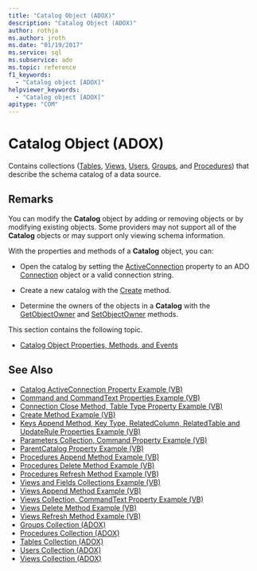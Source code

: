 ```yaml
---
title: "Catalog Object (ADOX)"
description: "Catalog Object (ADOX)"
author: rothja
ms.author: jroth
ms.date: "01/19/2017"
ms.service: sql
ms.subservice: ado
ms.topic: reference
f1_keywords:
  - "Catalog object [ADOX]"
helpviewer_keywords:
  - "Catalog object [ADOX]"
apitype: "COM"
---
```


# Catalog Object (ADOX)

Contains collections ([Tables](./tables-collection-adox.md), [Views](./views-collection-adox.md), [Users](./users-collection-adox.md), [Groups](./groups-collection-adox.md), and [Procedures](./procedures-collection-adox.md)) that describe the schema catalog of a data source.

## Remarks

You can modify the **Catalog** object by adding or removing objects or by modifying existing objects. Some providers may not support all of the **Catalog** objects or may support only viewing schema information.

With the properties and methods of a **Catalog** object, you can:

- Open the catalog by setting the [ActiveConnection](./activeconnection-property-adox.md) property to an ADO [Connection](../ado-api/connection-object-ado.md) object or a valid connection string.

- Create a new catalog with the [Create](./create-method-adox.md) method.

- Determine the owners of the objects in a **Catalog** with the [GetObjectOwner](./getobjectowner-method-adox.md) and [SetObjectOwner](./setobjectowner-method.md) methods.

This section contains the following topic.

- [Catalog Object Properties, Methods, and Events](./catalog-object-properties-methods-and-events.md)

## See Also
- [Catalog ActiveConnection Property Example (VB)](./catalog-activeconnection-property-example-vb.md) 
- [Command and CommandText Properties Example (VB)](./command-and-commandtext-properties-example-vb.md) 
- [Connection Close Method, Table Type Property Example (VB)](./connection-close-method-table-type-property-example-vb.md) 
- [Create Method Example (VB)](./create-method-example-vb.md) 
- [Keys Append Method, Key Type, RelatedColumn, RelatedTable and UpdateRule Properties Example (VB)](./keys-append-method-key-type-relatedcolumn-relatedtable-example-vb.md) 
- [Parameters Collection, Command Property Example (VB)](./parameters-collection-command-property-example-vb.md) 
- [ParentCatalog Property Example (VB)](./parentcatalog-property-example-vb.md) 
- [Procedures Append Method Example (VB)](./procedures-append-method-example-vb.md) 
- [Procedures Delete Method Example (VB)](./procedures-delete-method-example-vb.md) 
- [Procedures Refresh Method Example (VB)](./procedures-refresh-method-example-vb.md) 
- [Views and Fields Collections Example (VB)](./views-and-fields-collections-example-vb.md) 
- [Views Append Method Example (VB)](./views-append-method-example-vb.md) 
- [Views Collection, CommandText Property Example (VB)](./views-collection-commandtext-property-example-vb.md) 
- [Views Delete Method Example (VB)](./views-delete-method-example-vb.md) 
- [Views Refresh Method Example (VB)](./views-refresh-method-example-vb.md) 
- [Groups Collection (ADOX)](./groups-collection-adox.md) 
- [Procedures Collection (ADOX)](./procedures-collection-adox.md) 
- [Tables Collection (ADOX)](./tables-collection-adox.md) 
- [Users Collection (ADOX)](./users-collection-adox.md) 
- [Views Collection (ADOX)](./views-collection-adox.md)